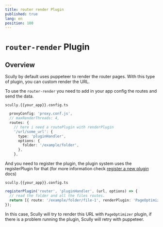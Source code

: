 ```yaml
---
title: router render Plugin
published: true
lang: en
position: 100
---
```


# `router-render` Plugin

## Overview

Scully by default uses puppeteer to render the router pages.
With this type of plugin, you can custom render the URL.

To use the `router-render` you need to add in your app config the routes and send the data.

`scully.{{your_app}}.config.ts`

```typescript
  proxyConfig: 'proxy.conf.js',
  // maxRenderThreads: 4,
  routes: {
    // here i need a routePlugin with renderPlugin
    '/url/some_url': {
      type: 'pluginHandler',
      options: {
        folder: '/example/folder',
      },
    },
```

And you need to register the plugin, the plugin system uses the registerPlugin for that (for more information check [register a new plugin](/docs/Reference/plugins/custom-plugins/register-a-new-plugin.md) docs)

`scully.{{your_app}}.config.ts`

```typescript
registerPlugin('router', 'pluginHandler', (url, options) => {
  // read the folder and all the files routes.
  return [{ route: '/example/folder/file-1', renderPlugin: 'PageOptimizer' }];
});
```

In this case, Scully will try to render this URL with `PageOptimizer` plugin, if there is a problem running the plugin, Scully will retry with puppeteer.
